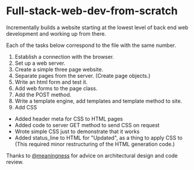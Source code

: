 # Full-stack-web-dev-from-scratch

Incrementally builds a website starting at the lowest level of back end web development and working up from there. 

Each of the tasks below correspond to the file with the same number. 

1. Establish a connection with the browser. 
2. Set up a web server. 
3. Create a simple three page website.
4. Separate pages from the server. (Create page objects.)
5. Write an html form and test it.
6. Add web forms to the page class.
7. Add the POST method.
8. Write a template engine, add templates and template method to site. 
9. Add CSS
  - Added header meta for CSS to HTML pages
  - Added code to server GET method to send CSS on request
  - Wrote simple CSS just to demonstrate that it works
  - Added status_line to HTML for "Updated", as a thing to apply CSS to
  (This required minor restructuring of the HTML generation code.)

Thanks to [@meaningness](https://twitter.com/Meaningness) for advice on architectural design and code review. 



